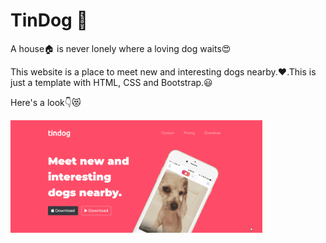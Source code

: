 # TinDog :dog:

A house:house: is never lonely where a loving dog waits:heart_eyes:

This website is a place to meet new and interesting dogs nearby.:heart:.This is just a template with HTML, CSS and Bootstrap.:smiley:

Here's a look:point_down::heart_eyes_cat:

<img src="https://github.com/YashaShetty502/TinDog/blob/master/images/TinDog_Gif.gif" width="80%" alt="Tindog Demo">





